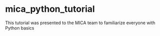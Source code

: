 # mica_python_tutorial
This tutorial was presented to the MICA team to familiarize everyone with Python basics
